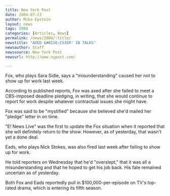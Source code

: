 ```yaml
---
title: New York Post
date: 2004-07-23
author: Mika Epstein
layout: news
tags: 2004
categories: [Articles, News]
permalink: /news/2004/:title/
newstitle: "AXED &#8216;CSIER' IN TALKS"
newsauthor: Staff  
newssource: New York Post  
newsurl: http://www.nypost.com/  

---
```


Fox, who plays Sara Sidle, says a "misunderstanding" caused her not to show up for work last week.

According to published reports, Fox was axed after she failed to meet a CBS-imposed deadline pledging, in writing, that she would continue to report for work despite whatever contractual issues she might have.

Fox was said to be "mystified" because she believed she'd mailed her "pledge" letter in on time.

"E! News Live" was the first to update the Fox situation when it reported that she will definitely return to the show. However, as of yesterday, that wasn't yet a done deal.

Eads, who plays Nick Stokes, was also fired last week after failing to show up for work.

He told reporters on Wednesday that he'd "overslept," that it was all a misunderstanding and that he hoped to get his job back. His fate remained uncertain as of yesterday.

Both Fox and Eads reportedly pull in $100,000-per-episode on TV's top-rated drama, which is entering its fifth season.


